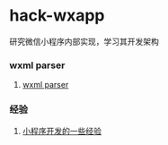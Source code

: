 # hack-wxapp
研究微信小程序内部实现，学习其开发架构

### wxml parser
1. [wxml parser](https://github.com/seanlong/wxml-parser)

### 经验
1. [小程序开发的一些经验](https://zhuanlan.zhihu.com/p/25126957)
